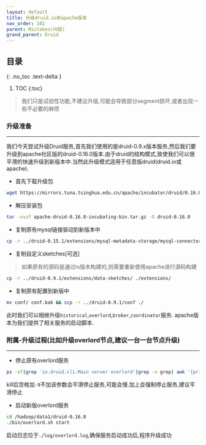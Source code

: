 ```yaml
---
layout: default
title: 升级druid.io到apache版本
nav_order: 101
parent: Mistakes(问题)
grand_parent: Druid
---
```


## 目录
{: .no_toc .text-delta }

1. TOC
{:toc}

> 我们只是试验性功能,不建议升级,可能会导致部分segment损坏,或者出现一些不必要的麻烦

### 升级准备

---

我们今天尝试升级Druid服务,首先我们使用的是druid-0.9.x版本服务,然后我们要升级到apache社区版的druid-0.16.0版本.由于druid的结构模式,致使我们可以很平滑的快速升级到新版本中.当然此升级模式适用于任意版druid(druid.io或apache).

- 首先下载升级包

```bash
wget https://mirrors.tuna.tsinghua.edu.cn/apache/incubator/druid/0.16.0-incubating/apache-druid-0.16.0-incubating-bin.tar.gz
```

- 解压安装包

```bash
tar -xvzf apache-druid-0.16.0-incubating-bin.tar.gz -O druid-0.16.0
```

- 复制原有mysql链接驱动到新版本中

```bash
cp -r ../druid-0.15.1/extensions/mysql-metadata-storage/mysql-connector-java-5.1.38.jar extensions/mysql-metadata-storage
```

- 复制自定义sketches[可选]

> 如果原有的源码是通过io版本构建的,则需要重新使用apache进行源码构建

```bash
cp -r ../druid-0.9.1/extensions/data-sketches/ ./extensions/
```

- 复制原有配置到新版中

```bash
mv conf/ conf.bak && scp -r ../druid-0.9.1/conf ./
```

此时我们可以相继升级`historical`,`overlord`,`broker`,`coordinator`服务.
apache版本为我们提供了相关服务的启动脚本.

### 附属-升级过程(比如升级overlord节点,建议一台一台节点升级)

---

- 停止原有overlord服务

```bash
ps -ef|grep 'io.druid.cli.Main server overlord'|grep -v grep| awk '{print $2}' | xargs kill
```

kill后空格加`-9`不加该参数会平滑停止服务,可能会慢.加上会强制停止服务,建议平滑停止

- 启动新版overlord服务

```bash
cd /hadoop/data1/druid-0.16.0
./bin/overlord.sh start
```

启动日志位于`./log/overlord.log`,确保服务启动成功后,程序升级成功